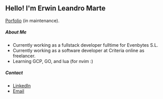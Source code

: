 ## Hello! I'm Erwin Leandro Marte

[Porfolio](https://erwin-marte.netlify.app/) (in maintenance).

##### About Me
-  Currently working as a fullstack developer fulltime for Evenbytes S.L.
-  Currently working as a software developer at Criteria online as freelancer.
-  Learning GCP, GO, and lua (for nvim :)
  
##### Contact
- [LinkedIn](https://www.linkedin.com/in/erwinmarte/)
- [Email](mailto:erwin.mdq@gmail.com)
